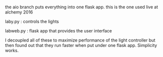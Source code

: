 
the aio branch puts everything into one flask app. this is the one used live at alchemy 2016

laby.py : controls the lights

labweb.py : flask app that provides the user interface

I decoupled all of these to maximize performance of the light controller but then found out that they run faster when put under one flask app. Simplicity works.


